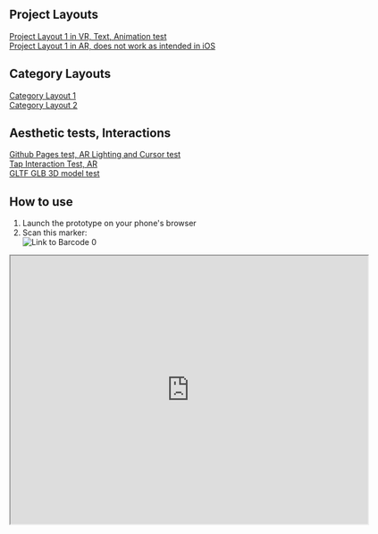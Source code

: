 
## Project Layouts ##
[Project Layout 1 in VR,  Text, Animation test](https://parallel-layout-1.glitch.me/) \
[Project Layout 1 in AR, does not work as intended in iOS](https://layout-1-ar.glitch.me/) 

## Category Layouts ##
[Category Layout 1](https://layout-2-ar.glitch.me/) \
[Category Layout 2](https://category-layout-2.glitch.me/)

## Aesthetic tests, Interactions ##  
[Github Pages test, AR Lighting and Cursor test](https://sycrus.github.io/parallel_test/lighting-cursor.html) \
[Tap Interaction Test, AR](https://tap-interaction-test.glitch.me/) \
[GLTF GLB 3D model test](https://blender-gltf-glb-test.glitch.me/)

## How to use ##
1. Launch the prototype on your phone's browser
2. Scan this marker: \
![Link to Barcode 0](https://github.com/sycrus/parallel_test/blob/main/assets/test/0%20marker.png?raw=true "0")


<iframe src="https://www.google.com/maps/d/u/0/embed?mid=1vu0TgpjbhaPvth9pdLhHv4FcnqKp-uYS" width="640" height="480"></iframe>
